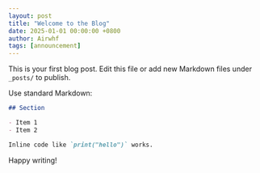 ```yaml
---
layout: post
title: "Welcome to the Blog"
date: 2025-01-01 00:00:00 +0800
author: Airwhf
tags: [announcement]
---
```


This is your first blog post. Edit this file or add new Markdown files under `_posts/` to publish.

Use standard Markdown:

```markdown
## Section

- Item 1
- Item 2

Inline code like `print("hello")` works.
```

Happy writing!


